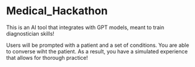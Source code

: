 # Medical_Hackathon

This is an AI tool that integrates with GPT models, meant to train diagnostician skills!

Users will be prompted with a patient and a set of conditions. 
You are able to converse wiht the patient. As a result, you have
a simulated experience that allows for thorough practice!
